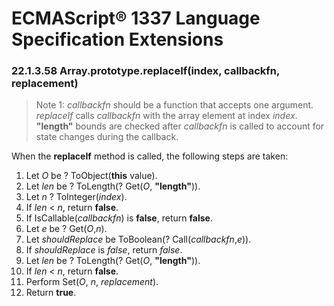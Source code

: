# ECMAScript® 1337 Language Specification Extensions

### 22.1.3.58 Array.prototype.replaceIf(index, callbackfn, replacement)

> Note 1: _callbackfn_ should be a function that accepts one argument. *replaceIf* calls
_callbackfn_ with the array element at index _index_. **"length"** bounds are checked
after _callbackfn_ is called to account for state changes during the callback.


When the **replaceIf** method is called, the following steps are taken:

1. Let _O_ be ? ToObject(**this** value).
2. Let _len_ be ? ToLength(? Get(_O_, **"length"**)).
3. Let _n_ ? ToInteger(_index_).
4. If _len_ < _n_, return **false**.
5. If IsCallable(_callbackfn_) is **false**, return **false**.
6. Let _e_ be ? Get(_O_,_n_).
7. Let _shouldReplace_ be ToBoolean(? Call(_callbackfn_,_e_)).
8. If _shouldReplace_ is *false*, return *false*.
9. Let _len_ be ? ToLength(? Get(_O_, **"length"**)).
10. If _len_ < _n_, return **false**.
11. Perform Set(_O_, _n_, _replacement_).
12. Return **true**.

